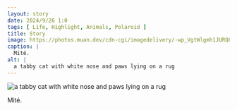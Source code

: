 ```yaml
---
layout: story
date: 2024/9/26 1:0
tags: [ Life, Highlight, Animals, Polaroid ]
title: Story
image: https://photos.muan.dev/cdn-cgi/imagedelivery/-wp_VgtWlgmh1JURQ8t1mg/7c90b065-5c81-4a11-ff12-8f678cac8600/public
caption: |
  Mité.
alt: |
  a tabby cat with white nose and paws lying on a rug
---
```


![a tabby cat with white nose and paws lying on a rug](https://photos.muan.dev/cdn-cgi/imagedelivery/-wp_VgtWlgmh1JURQ8t1mg/7c90b065-5c81-4a11-ff12-8f678cac8600/public)

Mité.
